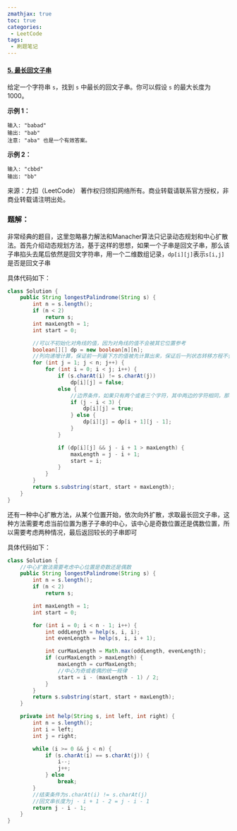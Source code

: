 ```yaml
---
zmathjax: true
toc: true
categories:
 - LeetCode
tags:
 - 刷题笔记
---
```


#### [5. 最长回文子串](https://leetcode-cn.com/problems/longest-palindromic-substring/)

给定一个字符串 `s`，找到 `s` 中最长的回文子串。你可以假设 `s` 的最大长度为 1000。

<!--more-->

**示例 1：**

```
输入: "babad"
输出: "bab"
注意: "aba" 也是一个有效答案。
```

**示例 2：**

```
输入: "cbbd"
输出: "bb"
```

来源：力扣（LeetCode）
著作权归领扣网络所有。商业转载请联系官方授权，非商业转载请注明出处。

### 题解：

非常经典的题目，这里忽略暴力解法和Manacher算法只记录动态规划和中心扩散法。首先介绍动态规划方法，基于这样的思想，如果一个子串是回文子串，那么该子串掐头去尾后依然是回文字符串，用一个二维数组记录，`dp[i][j]`表示`s[i,j]`是否是回文子串

具体代码如下：

```java
class Solution {
    public String longestPalindrome(String s) {
        int n = s.length();
        if (n < 2)
            return s;
        int maxLength = 1;
        int start = 0;

        //可以不初始化对角线的值，因为对角线的值不会被其它位置参考
        boolean[][] dp = new boolean[n][n];
        //列向递增计算，保证前一列最下方的值被先计算出来，保证后一列状态转移方程不会缺失值
        for (int j = 1; j < n; j++) {
            for (int i = 0; i < j; i++) {
                if (s.charAt(i) != s.charAt(j))
                    dp[i][j] = false;
                else {
                    //边界条件，如果只有两个或者三个字符，其中两边的字符相同，那么这是一个回文子串
                    if (j - i < 3) {
                        dp[i][j] = true;
                    } else {
                        dp[i][j] = dp[i + 1][j - 1];
                    }
                }

                if (dp[i][j] && j - i + 1 > maxLength) {
                    maxLength = j - i + 1;
                    start = i;
                }
            }
        }
        return s.substring(start, start + maxLength);
    }
}
```

还有一种中心扩散方法，从某个位置开始，依次向外扩散，求取最长回文子串，这种方法需要考虑当前位置为惠子子串的中心，该中心是奇数位置还是偶数位置，所以需要考虑两种情况，最后返回较长的子串即可

具体代码如下：

```java
class Solution {
    //中心扩散法需要考虑中心位置是奇数还是偶数
    public String longestPalindrome(String s) {
        int n = s.length();
        if (n < 2)
            return s;

        int maxLength = 1;
        int start = 0;

        for (int i = 0; i < n - 1; i++) {
            int oddLength = help(s, i, i);
            int evenLength = help(s, i, i + 1);

            int curMaxLength = Math.max(oddLength, evenLength);
            if (curMaxLength > maxLength) {
                maxLength = curMaxLength;
                //中心为奇或者偶的统一规律
                start = i - (maxLength - 1) / 2;
            }
        }
        return s.substring(start, start + maxLength);
    }

    private int help(String s, int left, int right) {
        int n = s.length();
        int i = left;
        int j = right;

        while (i >= 0 && j < n) {
            if (s.charAt(i) == s.charAt(j)) {
                i--;
                j++;
            } else
                break;
        }
        //结束条件为s.charAt(i) != s.charAt(j)
        //回文串长度为j - i + 1 - 2 = j - i - 1
        return j - i - 1;
    }
}
```

